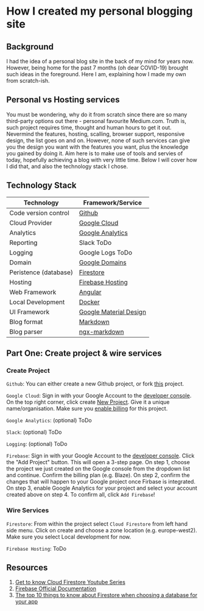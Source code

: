 # How I created my personal blogging site

## Background

I had the idea of a personal blog site in the back of my mind for years now. However, being home for the past 7 months (oh dear COVID-19) brought such ideas in the foreground. Here I am, explaining how I made my own from scratch-ish.

## Personal vs Hosting services

You must be wondering, why do it from scratch since there are so many third-party options out there - personal favourite Medium.com. Truth is, such project requires time, thought and human hours to get it out. Nevermind the features, hosting, scalling, browser support, responsive design, the list goes on and on. However, none of such services can give you the design you want with the features you want, plus the knowledge you gained by doing it. Aim here is to make use of tools and servies of today, hopefully achieving a blog with very little time.
Below I will cover how I did that, and also the technology stack I chose.

## Technology Stack

| Technology            | Framework/Service                                                      |
| --------------------- | ---------------------------------------------------------------------- |
| Code version control  | [Github](https://github.com/nichelia/blog)                             |
| Cloud Provider        | [Google Cloud](http://console.cloud.google.com)                        |
| Analytics             | [Google Analytics](https://analytics.google.com)                       |
| Reporting             | Slack ToDo                                                             |
| Logging               | Google Logs ToDo                                                       |
| Domain                | [Google Domains](http://domains.google.com)                            |
| Peristence (database) | [Firestore](https://firebase.google.com/products/firestore)            |
| Hosting               | [Firebase Hosting](https://firebase.google.com/products/hosting)       |
| Web Framework         | [Angular](http://angular.io/)                                          |
| Local Development     | [Docker](http://docker.com)                                            |
| UI Framework          | [Google Material Design](http://material.angular.io)                   |
| Blog format           | [Markdown](https://daringfireball.net/projects/markdown/)              |
| Blog parser           | [ngx-markdown](https://github.com/jfcere/ngx-markdown)                 |

## Part One: Create project & wire services

### Create Project

`Github`: You can either create a new Github project, or fork [this](https://github.com/nichelia/blog) project.

`Google Cloud`: Sign in with your Google Account to the [developer console](http://console.cloud.google.com). On the top right corner, click create [New Project](https://console.cloud.google.com/projectselector2/home/dashboard). Give it a unique name/organisation. Make sure you [enable billing](https://console.cloud.google.com/billing) for this project.

`Google Analytics`: (optional) ToDo

`Slack`: (optional) ToDo

`Logging`: (optional) ToDo

`Firebase`: Sign in with your Google Account to the [developer console](https://console.firebase.google.com). Click the "Add Project" button. This will open a 3-step page. On step 1, choose the project we just created on the Google console from the dropdown list and continue. Confirm the billing plan (e.g. Blaze). On step 2, confirm the changes that will happen to your Google project once Firbase is integrated. On step 3, enable Google Analytics for your project and select your account created above on step 4. To confirm all, click `Add Firebase`!

### Wire Services

`Firestore`: From within the project select `Cloud Firestore` from left hand side menu. Click on create and choose a zone location (e.g. europe-west2). Make sure you select Local development for now.

`Firebase Hosting`: ToDo

## Resources

1. [Get to know Cloud Firestore Youtube Series](https://www.youtube.com/playlist?list=PLl-K7zZEsYLluG5MCVEzXAQ7ACZBCuZgZ)
2. [Firebase Official Documentation](https://firebase.google.com/docs)
3. [The top 10 things to know about Firestore when choosing a database for your app](https://medium.com/firebase-developers/the-top-10-things-to-know-about-firestore-when-choosing-a-database-for-your-app-a3b71b80d979)

